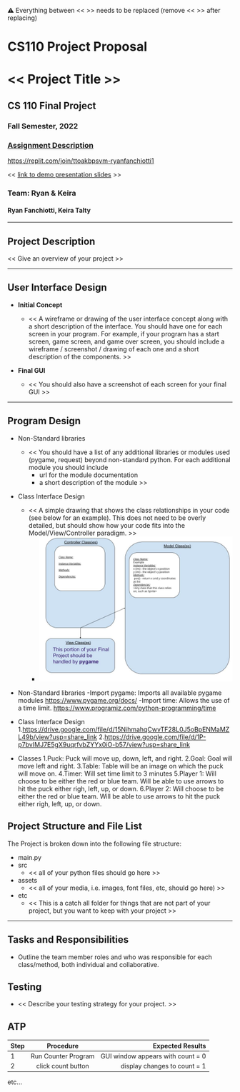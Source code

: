 :warning: Everything between << >> needs to be replaced (remove << >> after replacing)
# CS110 Project Proposal
# << Project Title >>
## CS 110 Final Project
### Fall Semester, 2022
### [Assignment Description](https://docs.google.com/document/d/1H4R6yLL7som1lglyXWZ04RvTp_RvRFCCBn6sqv-82ps/edit?usp=sharing)

https://replit.com/join/ttoakbpsvm-ryanfanchiotti1

<< [link to demo presentation slides](#) >>

### Team: Ryan & Keira
#### Ryan Fanchiotti, Keira Talty

***

## Project Description

<< Give an overview of your project >>

***    

## User Interface Design

- **Initial Concept**
  - << A wireframe or drawing of the user interface concept along with a short description of the interface. You should have one for each screen in your program. For example, if your program has a start screen, game screen, and game over screen, you should include a wireframe / screenshot / drawing of each one and a short description of the components. >>
    
    
- **Final GUI**
  - << You should also have a screenshot of each screen for your final GUI >>

***        

## Program Design

* Non-Standard libraries
    * << You should have a list of any additional libraries or modules used (pygame, request) beyond non-standard python. 
         For each additional module you should include
         - url for the module documentation
         - a short description of the module >>
* Class Interface Design
    * << A simple drawing that shows the class relationships in your code (see below for an example). This does not need to be overly detailed, but should show how your code fits into the Model/View/Controller paradigm. >>
        * ![class diagram](assets/class_diagram.jpg) 

* Non-Standard libraries
-Import pygame: Imports all available pygame modules
<https://www.pygame.org/docs/>
-Import time: Allows the use of a time limit.
<https://www.programiz.com/python-programming/time>

* Class Interface Design
1.<https://drive.google.com/file/d/15NihmahqCwvTF28L0J5oBpENMaMZL49b/view?usp=share_link>
2.<https://drive.google.com/file/d/1P-p7bvIMJ7E5gX9uqrfvbZYYx0iO-b57/view?usp=share_link>
  
* Classes
1.Puck: Puck will move up, down, left, and right.
2.Goal: Goal will move left and right.
3.Table: Table will be an image on which the puck will move on.
4.Timer: Will set time limit to 3 minutes
5.Player 1: Will choose to be either the red or blue team. Will be able to use arrows to hit the puck either righ, left, up, or down.
6.Player 2: Will choose to be either the red or blue team. Will be able to use arrows to hit the puck either righ, left, up, or down.

  
## Project Structure and File List

The Project is broken down into the following file structure:

* main.py
* src
    * << all of your python files should go here >>
* assets
    * << all of your media, i.e. images, font files, etc, should go here) >>
* etc
    * << This is a catch all folder for things that are not part of your project, but you want to keep with your project >>

***

## Tasks and Responsibilities 

   * Outline the team member roles and who was responsible for each class/method, both individual and collaborative.

## Testing

* << Describe your testing strategy for your project. >>

## ATP

| Step                 |Procedure             |Expected Results                   |
|----------------------|:--------------------:|----------------------------------:|
|  1                   | Run Counter Program  |GUI window appears with count = 0  |
|  2                   | click count button   | display changes to count = 1      |
etc...
